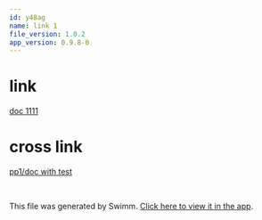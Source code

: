 ```yaml
---
id: y48ag
name: link 1
file_version: 1.0.2
app_version: 0.9.8-0
---
```


# link

[doc 1111](doc-1111.0q7zd.sw.md)

# cross link

[pp1/doc with test](https://swimm-web-app.web.app/repos/Z2l0aHViJTNBJTNBcHAxJTNBJTNBZXJhbi1zd2ltbQ==/docs/evrdf)

<br/>

This file was generated by Swimm. [Click here to view it in the app](https://swimm-web-app.web.app/repos/Z2l0aHViJTNBJTNBdDElM0ElM0FlcmFuLXN3aW1t/docs/y48ag).